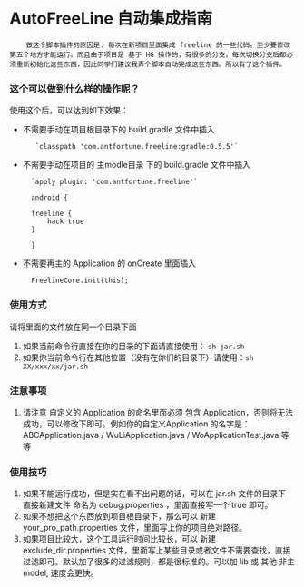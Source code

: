 # AutoFreeLine 自动集成指南

		做这个脚本插件的原因是: 每次在新项目里面集成 freeline 的一些代码。至少要修改第五个地方才能运行。而且由于项目是 基于 HG 操作的，有很多的分支，每次切换分支后都必须重新初始化这些东西，因此同学们建议我弄个脚本自动完成这些东西。所以有了这个插件。
		
### 这个可以做到什么样的操作呢？
使用这个后，可以达到如下效果：

- 不需要手动在项目根目录下的 build.gradle 文件中插入
		
		 `classpath 'com.antfortune.freeline:gradle:0.5.5'`



- 不需要手动在项目的 主modle目录 下的 build.gradle 文件中插入 
	
		`apply plugin: 'com.antfortune.freeline'`
		
		android {
		
		freeline {
        	hack true
    	}
    	
        }
    
- 不需要再主的 Application 的 onCreate 里面插入

		FreelineCore.init(this);
		
	
		

### 使用方式
请将里面的文件放在同一个目录下面

1. 如果当前命令行直接在你的目录的下面请直接使用： `sh jar.sh`
2. 如果你当前命令行在其他位置（没有在你们的目录下）请使用：`sh XX/xxx/xx/jar.sh`

### 注意事项

1. 请注意 自定义的 Application 的命名里面必须 包含 Application，否则将无法成功，可以修改下即可。例如你的自定义Application 的名字是： ABCApplication.java / WuLiApplication.java / WoApplicationTest.java 等等

### 使用技巧

1. 如果不能运行成功，但是实在看不出问题的话，可以在 jar.sh 文件的目录下 直接新建文件 命名为 debug.properties ，里面直接写一个 true 即可。
2. 如果不想把这个东西放到项目根目录下，那么可以 新建 your_pro_path.properties 文件，里面写上你的项目绝对路径。
3. 如果项目比较大，这个工具运行时间比较长，可以 新建 exclude_dir.properties 文件，里面写上某些目录或者文件不需要查找，直接过滤即可。默认加了很多的过滤规则，都是很标准的。可以加 lib 或 其他 非主 model, 速度会更快。


